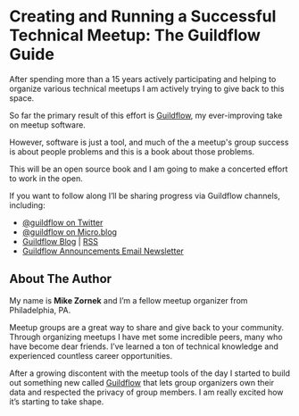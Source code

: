 # Creating and Running a Successful Technical Meetup: The Guildflow Guide

After spending more than a 15 years actively participating and helping to organize various technical meetups I am actively trying to give back to this space.

So far the primary result of this effort is [Guildflow](https://guildflow.com), my ever-improving take on meetup software.

However, software is just a tool, and much of the a meetup's group success is about people problems and this is a book about those problems.

This will be an open source book and I am going to make a concerted effort to work in the open. 

If you want to follow along I’ll be sharing progress via Guildflow channels, including:

* [@guildflow on Twitter](https://twitter.com/guildflow)
* [@guildflow on Micro.blog](https://micro.blog/guildflow)
* [Guildflow Blog](https://guildflow.com/blog/) | [RSS](https://guildflow.com/blog/index.xml)
* [Guildflow Announcements Email Newsletter](https://guildflow.com/newsletter/)  

## About The Author

My name is **Mike Zornek** and I’m a fellow meetup organizer from Philadelphia, PA.

Meetup groups are a great way to share and give back to your community. Through organizing meetups I have met some incredible peers, many who have become dear friends. I’ve learned a ton of technical knowledge and experienced countless career opportunities.

After a growing discontent with the meetup tools of the day I started to build out something new called [Guildflow](https://guildflow.com/) that lets group organizers own their data and respected the privacy of group members. I am really excited how it’s starting to take shape.
